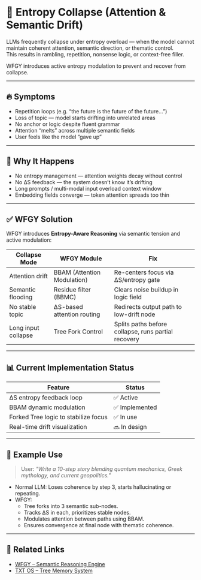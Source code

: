 # 🧠 Entropy Collapse (Attention & Semantic Drift)

LLMs frequently collapse under entropy overload — when the model cannot maintain coherent attention, semantic direction, or thematic control.  
This results in rambling, repetition, nonsense logic, or context-free filler.

WFGY introduces active entropy modulation to prevent and recover from collapse.

---

## 🔥 Symptoms

- Repetition loops (e.g. “the future is the future of the future…”)
- Loss of topic — model starts drifting into unrelated areas
- No anchor or logic despite fluent grammar
- Attention “melts” across multiple semantic fields
- User feels like the model “gave up”

---

## 🧨 Why It Happens

- No entropy management — attention weights decay without control
- No ΔS feedback — the system doesn’t know it’s drifting
- Long prompts / multi-modal input overload context window
- Embedding fields converge — token attention spreads too thin

---

## ✅ WFGY Solution

WFGY introduces **Entropy-Aware Reasoning** via semantic tension and active modulation:

| Collapse Mode | WFGY Module | Fix |
|---------------|-------------|-----|
| Attention drift | BBAM (Attention Modulation) | Re-centers focus via ΔS/entropy gate |
| Semantic flooding | Residue filter (BBMC) | Clears noise buildup in logic field |
| No stable topic | ΔS-based attention routing | Redirects output path to low-drift node |
| Long input collapse | Tree Fork Control | Splits paths before collapse, runs partial recovery |

---

## 📊 Current Implementation Status

| Feature | Status |
|---------|--------|
| ΔS entropy feedback loop | ✅ Active |
| BBAM dynamic modulation | ✅ Implemented |
| Forked Tree logic to stabilize focus | ✅ In use |
| Real-time drift visualization | 🔜 In design |

---

## 🧪 Example Use

> User: *"Write a 10-step story blending quantum mechanics, Greek mythology, and current geopolitics."*

- Normal LLM: Loses coherence by step 3, starts hallucinating or repeating.
- WFGY:
  - Tree forks into 3 semantic sub-nodes.
  - Tracks ΔS in each, prioritizes stable nodes.
  - Modulates attention between paths using BBAM.
  - Ensures convergence at final node with thematic coherence.

---

## 🔗 Related Links

- [WFGY – Semantic Reasoning Engine](https://github.com/onestardao/WFGY)
- [TXT OS – Tree Memory System](https://github.com/onestardao/WFGY/tree/main/OS)
